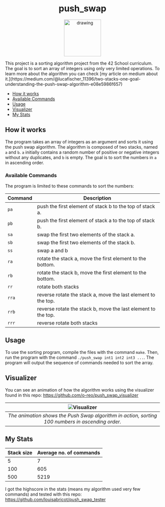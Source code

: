 <h1 align="center">push_swap</h1>

<p align="center">
<img src="https://i.imgur.com/XUaDkkE.png" alt="drawing" width="120"/>
</p>
This project is a sorting algorithm project from the 42 School curriculum. The goal is to sort an array of integers using only very limited operations. To learn more about the algorithm you can check [my article on medium about it.](https://medium.com/@lucafischer_11396/two-stacks-one-goal-understanding-the-push-swap-algorithm-e08e5986f657)



- [How it works](#how-it-works)
- [Available Commands](#available-commands)
- [Usage](#usage)
- [Visualizer](#visualizer)
- [My Stats](#my-stats)

## How it works

The program takes an array of integers as an argument and sorts it using the push swap algorithm. The algorithm is composed of two stacks, named `a` and `b`. `a` initially contains a random number of positive or negative integers without any duplicates, and `b` is empty. The goal is to sort the numbers in `a` in ascending order.

### Available Commands

The program is limited to these commands to sort the numbers:

| Command | Description |
| --- | --- |
| `pa` | push the first element of stack b to the top of stack a. |
| `pb` | push the first element of stack a to the top of stack b. |
| `sa` | swap the first two elements of the stack a. |
| `sb` | swap the first two elements of the stack b. |
| `ss` | swap a and b |
| `ra` | rotate the stack a, move the first element to the bottom. |
| `rb` | rotate the stack b, move the first element to the bottom. |
| `rr` | rotate both stacks |
| `rra` | reverse rotate the stack a, move the last element to the top. |
| `rrb` | reverse rotate the stack b, move the last element to the top. |
| `rrr` | reverse rotate both stacks |

## Usage

To use the sorting program, compile the files with the command `make`. Then, run the program with the command `./push_swap int1 int2 int3 ...`. The program will output the sequence of commands needed to sort the array.

## Visualizer

You can see an animation of how the algorithm works using the visualizer found in this repo: https://github.com/o-reo/push_swap_visualizer

| ![Visualizer](https://i.imgur.com/Aus5PDh.gif) | 
|:--:| 
| *The animation shows the Push Swap algorithm in action, sorting 100 numbers in ascending order.* |

## My Stats

| Stack size | Average no. of commands |
| --- | --- |
| 5 | 7 |
| 100 | 605 |
| 500 | 5219 |

I got the highscore in the stats (means my algorithm used very few commands) and tested with this repo: https://github.com/louisabricot/push_swap_tester

